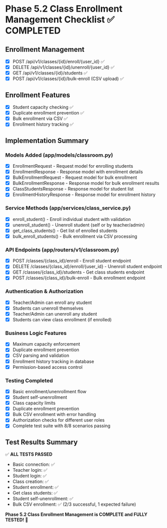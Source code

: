# Phase 5.2 Class Enrollment Management Checklist ✅ COMPLETED

## Enrollment Management
- [x] POST /api/v1/classes/{id}/enroll/{user_id} ✅
- [x] DELETE /api/v1/classes/{id}/unenroll/{user_id} ✅  
- [x] GET /api/v1/classes/{id}/students ✅
- [x] POST /api/v1/classes/{id}/bulk-enroll (CSV upload) ✅

## Enrollment Features
- [x] Student capacity checking ✅
- [x] Duplicate enrollment prevention ✅
- [x] Bulk enrollment via CSV ✅
- [x] Enrollment history tracking ✅

## Implementation Summary

### Models Added (app/models/classroom.py)
- [x] EnrollmentRequest - Request model for enrolling students
- [x] EnrollmentResponse - Response model with enrollment details
- [x] BulkEnrollmentRequest - Request model for bulk enrollment
- [x] BulkEnrollmentResponse - Response model for bulk enrollment results
- [x] ClassStudentsResponse - Response model for student list
- [x] EnrollmentHistoryResponse - Response model for enrollment history

### Service Methods (app/services/class_service.py)
- [x] enroll_student() - Enroll individual student with validation
- [x] unenroll_student() - Unenroll student (self or by teacher/admin)
- [x] get_class_students() - Get list of enrolled students
- [x] bulk_enroll_students() - Bulk enrollment via CSV processing

### API Endpoints (app/routers/v1/classroom.py)
- [x] POST /classes/{class_id}/enroll - Enroll student endpoint
- [x] DELETE /classes/{class_id}/enroll/{user_id} - Unenroll student endpoint
- [x] GET /classes/{class_id}/students - Get class students endpoint
- [x] POST /classes/{class_id}/bulk-enroll - Bulk enrollment endpoint

### Authentication & Authorization
- [x] Teacher/Admin can enroll any student
- [x] Students can unenroll themselves
- [x] Teacher/Admin can unenroll any student
- [x] Students can view class enrollment (if enrolled)

### Business Logic Features
- [x] Maximum capacity enforcement
- [x] Duplicate enrollment prevention
- [x] CSV parsing and validation
- [x] Enrollment history tracking in database
- [x] Permission-based access control

### Testing Completed
- [x] Basic enrollment/unenrollment flow
- [x] Student self-unenrollment
- [x] Class capacity limits
- [x] Duplicate enrollment prevention
- [x] Bulk CSV enrollment with error handling
- [x] Authorization checks for different user roles
- [x] Complete test suite with 8/8 scenarios passing

## Test Results Summary
✅ **ALL TESTS PASSED**
- Basic connection: ✅
- Teacher login: ✅
- Student login: ✅
- Class creation: ✅
- Student enrollment: ✅
- Get class students: ✅
- Student self-unenrollment: ✅
- Bulk CSV enrollment: ✅ (2/3 successful, 1 expected failure)

**Phase 5.2 Class Enrollment Management is COMPLETE and FULLY TESTED! 🎉**
